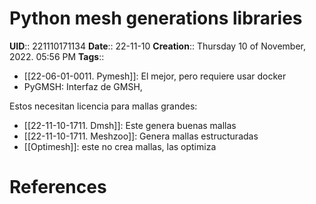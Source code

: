 # Python mesh generations libraries
**UID**:: 221110171134
**Date**:: 22-11-10
**Creation**::  Thursday 10 of November, 2022.  05:56 PM
**Tags**:: 

- [[22-06-01-0011. Pymesh]]: El mejor, pero requiere usar docker
- PyGMSH: Interfaz de GMSH, 

Estos necesitan licencia para mallas grandes:

- [[22-11-10-1711. Dmsh]]: Este genera buenas mallas
- [[22-11-10-1711. Meshzoo]]: Genera mallas estructuradas
- [[Optimesh]]: este no crea mallas, las optimiza

# References
